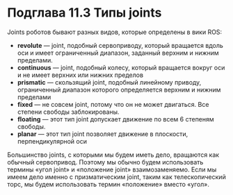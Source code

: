 # Подглава 11.3 Типы joints

Joints роботов бывают разных видов, которые определены в вики ROS:

* **revolute** — joint, подобный сервоприводу, который вращается вдоль оси и имеет ограниченный диапазон, заданный верхним и нижним пределами.
* **continuous** — joint, подобный колесу, который вращается вокруг оси и не имеет верхних или нижних пределов
* **prismatic** — скользящий joint, подобный линейному приводу, ограниченный диапазон которого определяется верхним и нижним пределами
* **fixed** — не совсем joint, потому что он не может двигаться. Все степени свободы заблокированы.
* **floating** — этот тип joint допускает движение по всем 6 степеням свободы.
* **planar** — этот тип joint позволяет движение в плоскости, перпендикулярной оси

Большинство joints, с которыми мы будем иметь дело, вращаются как обычный сервопривод. Поэтому мы обычно будем использовать термины «угол joint» и «положение joint» взаимозаменяемо. Если мы имеем дело именно с призматическим joint, таким как телескопический торс, мы будем использовать термин «положение» вместо «угол».

